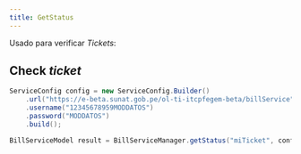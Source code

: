 ```yaml
---
title: GetStatus
---
```


Usado para verificar _Tickets_:

## Check _ticket_

```java
ServiceConfig config = new ServiceConfig.Builder()
    .url("https://e-beta.sunat.gob.pe/ol-ti-itcpfegem-beta/billService")
    .username("12345678959MODDATOS")
    .password("MODDATOS")
    .build();

BillServiceModel result = BillServiceManager.getStatus("miTicket", config);
```
